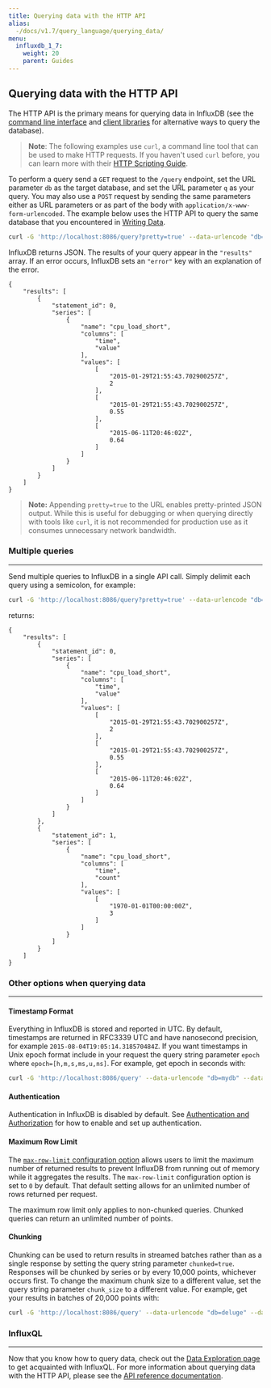 ```yaml
---
title: Querying data with the HTTP API
alias:
  -/docs/v1.7/query_language/querying_data/
menu:
  influxdb_1_7:
    weight: 20
    parent: Guides
---
```


## Querying data with the HTTP API

The HTTP API is the primary means for querying data in InfluxDB (see the [command line interface](/influxdb/v1.7/tools/shell/) and [client libraries](/influxdb/v1.7/tools/api_client_libraries/) for alternative ways to query the database).

> **Note**: The following examples use `curl`, a command line tool that can be used to make HTTP requests. If you haven't used `curl` before, you can learn more with their [HTTP Scripting Guide](https://curl.haxx.se/docs/httpscripting.html).

To perform a query send a `GET` request to the `/query` endpoint, set the URL parameter `db` as the target database, and set the URL parameter `q` as your query.
You may also use a `POST` request by sending the same parameters either as URL parameters or as part of the body with `application/x-www-form-urlencoded`.
The example below uses the HTTP API to query the same database that you encountered in [Writing Data](/influxdb/v1.7/guides/writing_data/).
<br>
```bash
curl -G 'http://localhost:8086/query?pretty=true' --data-urlencode "db=mydb" --data-urlencode "q=SELECT \"value\" FROM \"cpu_load_short\" WHERE \"region\"='us-west'"
```

InfluxDB returns JSON.
The results of your query appear in the `"results"` array.
If an error occurs, InfluxDB sets an `"error"` key with an explanation of the error.
<br>

```
{
    "results": [
        {
            "statement_id": 0,
            "series": [
                {
                    "name": "cpu_load_short",
                    "columns": [
                        "time",
                        "value"
                    ],
                    "values": [
                        [
                            "2015-01-29T21:55:43.702900257Z",
                            2
                        ],
                        [
                            "2015-01-29T21:55:43.702900257Z",
                            0.55
                        ],
                        [
                            "2015-06-11T20:46:02Z",
                            0.64
                        ]
                    ]
                }
            ]
        }
    ]
}
```

> **Note:** Appending `pretty=true` to the URL enables pretty-printed JSON output.
While this is useful for debugging or when querying directly with tools like `curl`, it is not recommended for production use as it consumes unnecessary network bandwidth.

### Multiple queries
---
Send multiple queries to InfluxDB in a single API call.
Simply delimit each query using a semicolon, for example:
<br>
```bash
curl -G 'http://localhost:8086/query?pretty=true' --data-urlencode "db=mydb" --data-urlencode "q=SELECT \"value\" FROM \"cpu_load_short\" WHERE \"region\"='us-west';SELECT count(\"value\") FROM \"cpu_load_short\" WHERE \"region\"='us-west'"
```

returns:
<br>
```
{
    "results": [
        {
            "statement_id": 0,
            "series": [
                {
                    "name": "cpu_load_short",
                    "columns": [
                        "time",
                        "value"
                    ],
                    "values": [
                        [
                            "2015-01-29T21:55:43.702900257Z",
                            2
                        ],
                        [
                            "2015-01-29T21:55:43.702900257Z",
                            0.55
                        ],
                        [
                            "2015-06-11T20:46:02Z",
                            0.64
                        ]
                    ]
                }
            ]
        },
        {
            "statement_id": 1,
            "series": [
                {
                    "name": "cpu_load_short",
                    "columns": [
                        "time",
                        "count"
                    ],
                    "values": [
                        [
                            "1970-01-01T00:00:00Z",
                            3
                        ]
                    ]
                }
            ]
        }
    ]
}
```

### Other options when querying data
---
#### Timestamp Format
Everything in InfluxDB is stored and reported in UTC.
By default, timestamps are returned in RFC3339 UTC and have nanosecond precision, for example `2015-08-04T19:05:14.318570484Z`.
If you want timestamps in Unix epoch format include in your request the query string parameter `epoch` where `epoch=[h,m,s,ms,u,ns]`.
For example, get epoch in seconds with:
<br>
```bash
curl -G 'http://localhost:8086/query' --data-urlencode "db=mydb" --data-urlencode "epoch=s" --data-urlencode "q=SELECT \"value\" FROM \"cpu_load_short\" WHERE \"region\"='us-west'"
```

#### Authentication
Authentication in InfluxDB is disabled by default.
See [Authentication and Authorization](/influxdb/v1.7/administration/authentication_and_authorization/) for how to enable and set up authentication.

#### Maximum Row Limit
The [`max-row-limit` configuration option](/influxdb/v1.7/administration/config#max-row-limit-0) allows users to limit the maximum number of returned results to prevent InfluxDB from running out of memory while it aggregates the results.
The `max-row-limit` configuration option is set to `0` by default.
That default setting allows for an unlimited number of rows returned per request.

The maximum row limit only applies to non-chunked queries. Chunked queries can return an unlimited number of points.

#### Chunking
Chunking can be used to return results in streamed batches rather than as a single response by setting the query string parameter `chunked=true`. Responses will be chunked by series or by every 10,000 points, whichever occurs first. To change the maximum chunk size to a different value, set the query string parameter `chunk_size` to a different value.
For example, get your results in batches of 20,000 points with:
<br>
```bash
curl -G 'http://localhost:8086/query' --data-urlencode "db=deluge" --data-urlencode "chunked=true" --data-urlencode "chunk_size=20000" --data-urlencode "q=SELECT * FROM liters"
```

### InfluxQL
---
Now that you know how to query data, check out the [Data Exploration page](/influxdb/v1.7/query_language/data_exploration/) to get acquainted with InfluxQL.
For more information about querying data with the HTTP API, please see the [API reference documentation](/influxdb/v1.7/tools/api/#query-http-endpoint).
